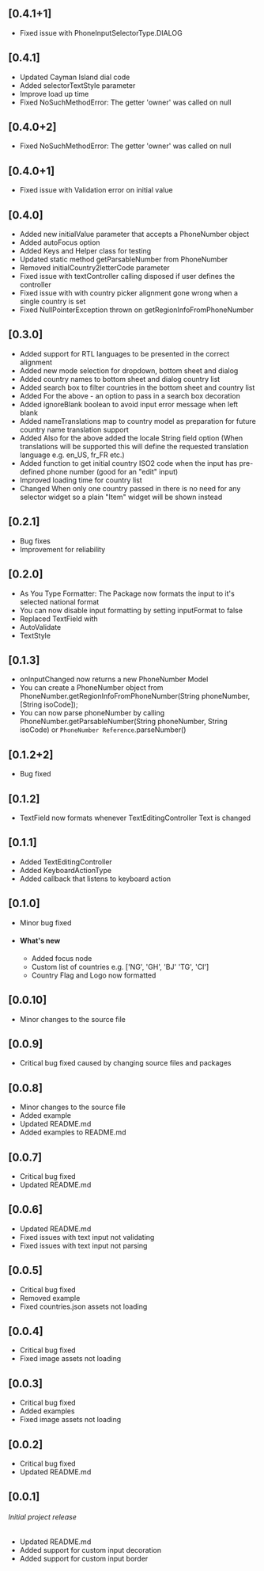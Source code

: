## [0.4.1+1]
  - Fixed issue with PhoneInputSelectorType.DIALOG

## [0.4.1]
  - Updated Cayman Island dial code
  - Added selectorTextStyle parameter
  - Improve load up time
  - Fixed NoSuchMethodError: The getter 'owner' was called on null

## [0.4.0+2]
  - Fixed NoSuchMethodError: The getter 'owner' was called on null

## [0.4.0+1]
  - Fixed issue with Validation error on initial value

## [0.4.0]
  - Added new initialValue parameter that accepts a PhoneNumber object
  - Added autoFocus option
  - Added Keys and Helper class for testing
  - Updated static method getParsableNumber from PhoneNumber
  - Removed initialCountry2letterCode parameter
  - Fixed issue with textController calling disposed if user defines the controller
  - Fixed issue with with country picker alignment gone wrong when a single country is set
  - Fixed NullPointerException thrown on getRegionInfoFromPhoneNumber

## [0.3.0]
  - Added support for RTL languages to be presented in the correct alignment
  - Added new mode selection for dropdown, bottom sheet and dialog
  - Added country names to bottom sheet and dialog country list
  - Added search box to filter countries in the bottom sheet and country list
  - Added For the above - an option to pass in a search box decoration
  - Added ignoreBlank boolean to avoid input error message when left blank
  - Added nameTranslations map to country model as preparation for future country name translation support
  - Added Also for the above added the locale String field option (When translations will be supported this will define the requested translation language e.g. en_US, fr_FR etc.)
  - Added function to get initial country ISO2 code when the input has pre-defined phone number (good for an "edit" input)
  - Improved loading time for country list
  - Changed When only one country passed in there is no need for any selector widget so a plain "Item" widget will be shown instead
  
## [0.2.1]
  - Bug fixes
  - Improvement for reliability

## [0.2.0]
  - As You Type Formatter: The Package now formats the input to it's selected national format
  - You can now disable input formatting by setting inputFormat to false
  - Replaced TextField with 
  - AutoValidate
  - TextStyle

## [0.1.3]
  -  onInputChanged now returns a new PhoneNumber Model
  -  You can create a PhoneNumber object from PhoneNumber.getRegionInfoFromPhoneNumber(String phoneNumber, [String isoCode]); 
  -  You can now parse phoneNumber by calling   PhoneNumber.getParsableNumber(String phoneNumber, String isoCode) or `PhoneNumber Reference`.parseNumber()

## [0.1.2+2]
  - Bug fixed

## [0.1.2]
  - TextField now formats whenever TextEditingController Text is changed

## [0.1.1]
  - Added TextEditingController
  - Added KeyboardActionType
  - Added callback that listens to keyboard action 

## [0.1.0]
 - Minor bug fixed
 - #### What's new
    * Added focus node
    * Custom list of countries e.g. ['NG', 'GH', 'BJ' 'TG', 'CI']
    * Country Flag and Logo now formatted

## [0.0.10]
 - Minor changes to the source file
 
## [0.0.9]
 - Critical bug fixed caused by changing source files and packages
 
## [0.0.8]
 - Minor changes to the source file
 - Added example
 - Updated README.md
 - Added examples to README.md

## [0.0.7]
 - Critical bug fixed 
 - Updated README.md

## [0.0.6]
 - Updated README.md
 - Fixed issues with text input not validating
 - Fixed issues with text input not parsing

## [0.0.5]
 - Critical bug fixed 
 - Removed example
 - Fixed countries.json assets not loading
 
## [0.0.4]
 - Critical bug fixed 
 - Fixed image assets not loading

## [0.0.3]
 - Critical bug fixed 
 - Added examples
 - Fixed image assets not loading

## [0.0.2]
 - Critical bug fixed 
 - Updated README.md

## [0.0.1]
 ###### Initial project release
 - Updated README.md
 - Added support for custom input decoration
 - Added support for custom input border